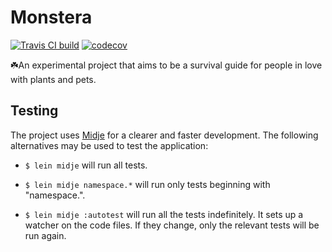 # Monstera

[![Travis CI build](https://img.shields.io/travis/ysads/monstera/master.svg?style=flat-square)](https://travis-ci.org/ysads/monstera)
[![codecov](https://img.shields.io/codecov/c/github/ysads/monstera?style=flat-square)](https://codecov.io/gh/ysads/monstera)

☘️An experimental project that aims to be a survival guide for people in love with plants and pets.

## Testing

The project uses [Midje](https://github.com/marick/Midje/) for a clearer and faster development. The following alternatives may be used to test the application:

- `$ lein midje` will run all tests.

- `$ lein midje namespace.*` will run only tests beginning with "namespace.".

- `$ lein midje :autotest` will run all the tests indefinitely. It sets up a
watcher on the code files. If they change, only the relevant tests will be
run again.
